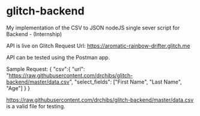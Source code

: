 # glitch-backend
My implementation of the CSV to JSON nodeJS single sever script for Backend - (Internship)

API is live on Glitch
Request Url: https://aromatic-rainbow-drifter.glitch.me

API can be tested using the Postman app.

Sample Request:
{
  "csv":{
    "url": "https://raw.githubusercontent.com/drchibs/glitch-backend/master/data.csv",
    "select_fields": ["First Name", "Last Name", "Age"]
  }
	}


https://raw.githubusercontent.com/drchibs/glitch-backend/master/data.csv  is a valid file for testing.
